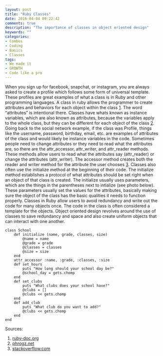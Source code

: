 ```yaml
---
layout: post
title: "Ruby Classes"
date: 2016-04-04 09:22:42
comments: true
description: "The importance of classes in object oriented design"
keywords: ""
categories:
- Combos
- Coding
- Basics
- Classes
tags:
- We made it
- GROWTH
- Code like a pro
---
```


When you sign up for facebook, snapchat, or instagram, you are always asked to create a profile which follows some form of universal template. These profiles are great examples of what a class is in Ruby and other programming languages. A class in ruby allows the programmer to create attributes and behaviors for each object within the class <a target='_blank' href="http://ruby-doc.org/core-2.2.0/Class.html">1</a>. The word “attributes” is intentional there. Classes have whats known as instance variables, which are also known as attributes, because the variables apply to the whole class, but they can be different for each object of the class <a target='_blank' href="http://phrogz.net/programmingruby/tut_classes.html">2</a>. Going back to the social network example, if the class was Profile, things like the username, password, birthday, email, etc. are examples of attributes of the class and would likely be instance variables in the code. Sometimes people need to change attributes or they need to read what the attributes are, so there are the attr_accessor, attr_writer, and attr_reader methods. These methods allow users to read what the attributes say (attr_reader) or change the attributes (attr_writer). The accessor method creates both the reader and writer method for the attribute the user chooses <a target='_blank' href="http://stackoverflow.com/questions/5046831/why-use-rubys-attr-accessor-attr-reader-and-attr-writer">3</a>. Classes also often use the initialize method at the beginning of their code. The initialize method establishes a protocol of what attributes should be set right when an object of that class is created. The initialize usually uses parameters, which are the things in the parentheses next to intialize (see photo below). These parameters usually set the values for the attributes, basically making sure the object of the class has the basic qualities it needs to function properly. 
Classes in Ruby allow users to avoid redundancy and write out the code for many objects once. The code in the class is often considered a template for the objects. Object oriented design revolves around the use of classes to save redundancy and space and also create uniform objects that can interact with one another. 


	class School
		def initialize (name, grade, classes, size)
			@name = name
			@grade = grade
			@classes = classes
			@size = size
		end
		attr_accessor :name, :grade, :classes, :size
		def set_hours
			puts "How long should your school day be?"
			@school_day = gets.chomp
		end
		def set_clubs
			puts "What clubs does your school have?"
			@clubs = []
			@clubs << gets.chomp
		end
		def add_club
			puts "What club do you want to add?"
			@clubs << gets.chomp
		end
	end		

Sources:
1. <a target='_blank' href="http://ruby-doc.org/core-2.2.0/Class.html">ruby-doc.org</a>
2. <a target='_blank' href="http://phrogz.net/programmingruby/tut_classes.html">phrogz.net</a>
3. <a target='_blank' href="http://stackoverflow.com/questions/5046831/why-use-rubys-attr-accessor-attr-reader-and-attr-writer">stackoverflow.com</a>

